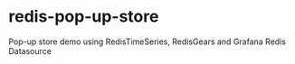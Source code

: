 # redis-pop-up-store
Pop-up store demo using RedisTimeSeries, RedisGears and Grafana Redis Datasource
